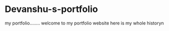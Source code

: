 # Devanshu-s-portfolio
my portfolio........
welcome to my portfolio website here is my whole historyn